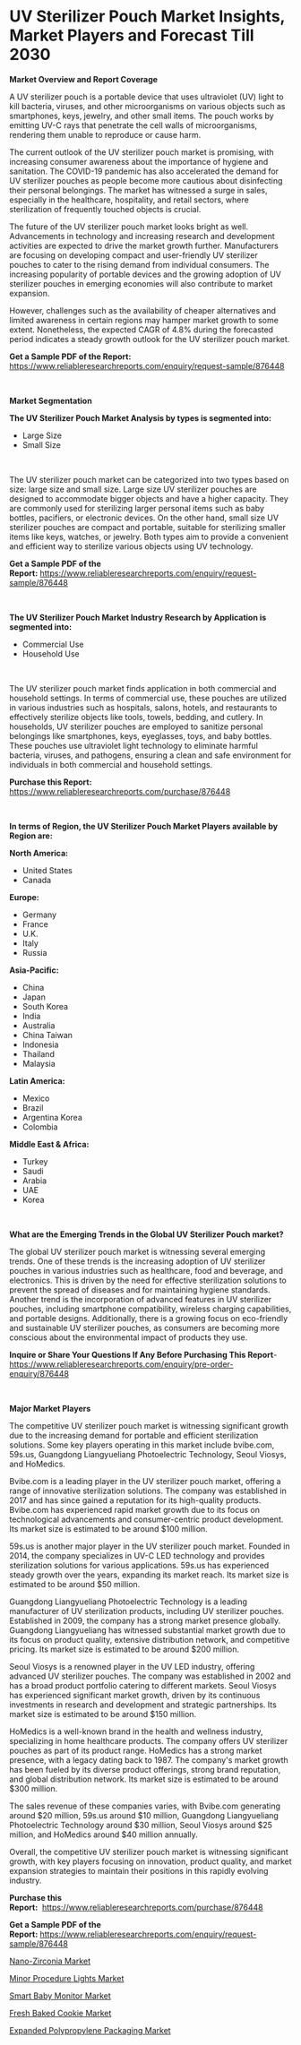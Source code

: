 <p><h1>UV Sterilizer Pouch Market Insights, Market Players and Forecast Till 2030</h1></p><p><strong>Market Overview and Report Coverage</strong></p>
<p><p>A UV sterilizer pouch is a portable device that uses ultraviolet (UV) light to kill bacteria, viruses, and other microorganisms on various objects such as smartphones, keys, jewelry, and other small items. The pouch works by emitting UV-C rays that penetrate the cell walls of microorganisms, rendering them unable to reproduce or cause harm.</p><p>The current outlook of the UV sterilizer pouch market is promising, with increasing consumer awareness about the importance of hygiene and sanitation. The COVID-19 pandemic has also accelerated the demand for UV sterilizer pouches as people become more cautious about disinfecting their personal belongings. The market has witnessed a surge in sales, especially in the healthcare, hospitality, and retail sectors, where sterilization of frequently touched objects is crucial.</p><p>The future of the UV sterilizer pouch market looks bright as well. Advancements in technology and increasing research and development activities are expected to drive the market growth further. Manufacturers are focusing on developing compact and user-friendly UV sterilizer pouches to cater to the rising demand from individual consumers. The increasing popularity of portable devices and the growing adoption of UV sterilizer pouches in emerging economies will also contribute to market expansion.</p><p>However, challenges such as the availability of cheaper alternatives and limited awareness in certain regions may hamper market growth to some extent. Nonetheless, the expected CAGR of 4.8% during the forecasted period indicates a steady growth outlook for the UV sterilizer pouch market.</p></p>
<p><strong>Get a Sample PDF of the Report:</strong> <a href="https://www.reliableresearchreports.com/enquiry/request-sample/876448">https://www.reliableresearchreports.com/enquiry/request-sample/876448</a></p>
<p>&nbsp;</p>
<p><strong>Market Segmentation</strong></p>
<p><strong>The UV Sterilizer Pouch Market Analysis by types is segmented into:</strong></p>
<p><ul><li>Large Size</li><li>Small Size</li></ul></p>
<p>&nbsp;</p>
<p><p>The UV sterilizer pouch market can be categorized into two types based on size: large size and small size. Large size UV sterilizer pouches are designed to accommodate bigger objects and have a higher capacity. They are commonly used for sterilizing larger personal items such as baby bottles, pacifiers, or electronic devices. On the other hand, small size UV sterilizer pouches are compact and portable, suitable for sterilizing smaller items like keys, watches, or jewelry. Both types aim to provide a convenient and efficient way to sterilize various objects using UV technology.</p></p>
<p><strong>Get a Sample PDF of the Report:</strong>&nbsp;<a href="https://www.reliableresearchreports.com/enquiry/request-sample/876448">https://www.reliableresearchreports.com/enquiry/request-sample/876448</a></p>
<p>&nbsp;</p>
<p><strong>The UV Sterilizer Pouch Market Industry Research by Application is segmented into:</strong></p>
<p><ul><li>Commercial Use</li><li>Household Use</li></ul></p>
<p>&nbsp;</p>
<p><p>The UV sterilizer pouch market finds application in both commercial and household settings. In terms of commercial use, these pouches are utilized in various industries such as hospitals, salons, hotels, and restaurants to effectively sterilize objects like tools, towels, bedding, and cutlery. In households, UV sterilizer pouches are employed to sanitize personal belongings like smartphones, keys, eyeglasses, toys, and baby bottles. These pouches use ultraviolet light technology to eliminate harmful bacteria, viruses, and pathogens, ensuring a clean and safe environment for individuals in both commercial and household settings.</p></p>
<p><strong>Purchase this Report:</strong>&nbsp; <a href="https://www.reliableresearchreports.com/purchase/876448">https://www.reliableresearchreports.com/purchase/876448</a></p>
<p>&nbsp;</p>
<p><strong>In terms of Region, the UV Sterilizer Pouch Market Players available by Region are:</strong></p>
<p>
    <p> <strong> North America: </strong>
        <ul>
            <li>United States</li>
            <li>Canada</li>
        </ul>
        </p> 
    <p> <strong> Europe: </strong>
        <ul>
            <li>Germany</li>
            <li>France</li>
            <li>U.K.</li>
            <li>Italy</li>
            <li>Russia</li>
        </ul>
        </p> 
    <p> <strong> Asia-Pacific: </strong>
        <ul>
            <li>China</li>
            <li>Japan</li>
            <li>South Korea</li>
            <li>India</li>
            <li>Australia</li>
            <li>China Taiwan</li>
            <li>Indonesia</li>
            <li>Thailand</li>
            <li>Malaysia</li>
        </ul>
        </p> 
    <p> <strong> Latin America: </strong>
        <ul>
            <li>Mexico</li>
            <li>Brazil</li>
            <li>Argentina Korea</li>
            <li>Colombia</li>
        </ul>
        </p> 
    <p> <strong> Middle East & Africa: </strong>
        <ul>
            <li>Turkey</li>
            <li>Saudi</li>
            <li>Arabia</li>
            <li>UAE</li>
            <li>Korea</li>
        </ul>
    </p>
    </p>
<p>&nbsp;</p>
<p><strong>What are the Emerging Trends in the Global UV Sterilizer Pouch market?</strong></p>
<p><p>The global UV sterilizer pouch market is witnessing several emerging trends. One of these trends is the increasing adoption of UV sterilizer pouches in various industries such as healthcare, food and beverage, and electronics. This is driven by the need for effective sterilization solutions to prevent the spread of diseases and for maintaining hygiene standards. Another trend is the incorporation of advanced features in UV sterilizer pouches, including smartphone compatibility, wireless charging capabilities, and portable designs. Additionally, there is a growing focus on eco-friendly and sustainable UV sterilizer pouches, as consumers are becoming more conscious about the environmental impact of products they use.</p></p>
<p><strong>Inquire or Share Your Questions If Any Before Purchasing This Report</strong>- <a href="https://www.reliableresearchreports.com/enquiry/pre-order-enquiry/876448">https://www.reliableresearchreports.com/enquiry/pre-order-enquiry/876448</a></p>
<p>&nbsp;</p>
<p><strong>Major Market Players</strong></p>
<p><p>The competitive UV sterilizer pouch market is witnessing significant growth due to the increasing demand for portable and efficient sterilization solutions. Some key players operating in this market include bvibe.com, 59s.us, Guangdong Liangyueliang Photoelectric Technology, Seoul Viosys, and HoMedics.</p><p>Bvibe.com is a leading player in the UV sterilizer pouch market, offering a range of innovative sterilization solutions. The company was established in 2017 and has since gained a reputation for its high-quality products. Bvibe.com has experienced rapid market growth due to its focus on technological advancements and consumer-centric product development. Its market size is estimated to be around $100 million.</p><p>59s.us is another major player in the UV sterilizer pouch market. Founded in 2014, the company specializes in UV-C LED technology and provides sterilization solutions for various applications. 59s.us has experienced steady growth over the years, expanding its market reach. Its market size is estimated to be around $50 million.</p><p>Guangdong Liangyueliang Photoelectric Technology is a leading manufacturer of UV sterilization products, including UV sterilizer pouches. Established in 2009, the company has a strong market presence globally. Guangdong Liangyueliang has witnessed substantial market growth due to its focus on product quality, extensive distribution network, and competitive pricing. Its market size is estimated to be around $200 million.</p><p>Seoul Viosys is a renowned player in the UV LED industry, offering advanced UV sterilizer pouches. The company was established in 2002 and has a broad product portfolio catering to different markets. Seoul Viosys has experienced significant market growth, driven by its continuous investments in research and development and strategic partnerships. Its market size is estimated to be around $150 million.</p><p>HoMedics is a well-known brand in the health and wellness industry, specializing in home healthcare products. The company offers UV sterilizer pouches as part of its product range. HoMedics has a strong market presence, with a legacy dating back to 1987. The company's market growth has been fueled by its diverse product offerings, strong brand reputation, and global distribution network. Its market size is estimated to be around $300 million.</p><p>The sales revenue of these companies varies, with Bvibe.com generating around $20 million, 59s.us around $10 million, Guangdong Liangyueliang Photoelectric Technology around $30 million, Seoul Viosys around $25 million, and HoMedics around $40 million annually.</p><p>Overall, the competitive UV sterilizer pouch market is witnessing significant growth, with key players focusing on innovation, product quality, and market expansion strategies to maintain their positions in this rapidly evolving industry.</p></p>
<p><strong>Purchase this Report:</strong>&nbsp;&nbsp;<a href="https://www.reliableresearchreports.com/purchase/876448">https://www.reliableresearchreports.com/purchase/876448</a></p>
<p></p>
<p><strong>Get a Sample PDF of the Report:</strong>&nbsp;<a href="https://www.reliableresearchreports.com/enquiry/request-sample/876448">https://www.reliableresearchreports.com/enquiry/request-sample/876448</a></p>
<p><p><a href="https://medium.com/@chiragreportprime3/nano-zirconia-market-size-growth-forecast-2023-2030-ba3aa0d25290">Nano-Zirconia Market</a></p><p><a href="https://www.reportprime.com/minor-procedure-lights-r8551">Minor Procedure Lights Market</a></p><p><a href="https://medium.com/@anmolreportprime/smart-baby-monitor-market-size-growth-forecast-2023-2030-ad6ac01c7f2c">Smart Baby Monitor Market</a></p><p><a href="https://www.reportprime.com/fresh-baked-cookie-r6442">Fresh Baked Cookie Market</a></p><p><a href="https://www.linkedin.com/pulse/expanded-polypropylene-packaging-market-share-amp-new-trends-iecfc/">Expanded Polypropylene Packaging Market</a></p></p>
